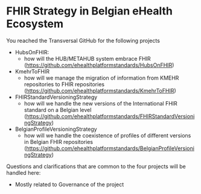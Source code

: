 # FHIR Strategy in Belgian eHealth Ecosystem
You reached the Transversal GitHub for the following projects 
- HubsOnFHIR:
  - how will the HUB/METAHUB system embrace FHIR (https://github.com/ehealthplatformstandards/HubsOnFHIR)
- KmehrToFHIR
  - how will we manage the migration of information from KMEHR repositories to FHIR repositories (https://github.com/ehealthplatformstandards/KmehrToFHIR)
- FHIRStandardVersioningStrategy
  - how will we handle the new versions of the International FHIR standard on a Belgian level  (https://github.com/ehealthplatformstandards/FHIRStandardVersioningStrategy)
- BelgianProfileVersioningStrategy
  - how will we handle the coexistence of profiles of different versions in Belgian FHIR repositories (https://github.com/ehealthplatformstandards/BelgianProfileVersioningStrategy)

Questions and clarifications that are common to the four projects will be handled here:
  - Mostly related to Governance of the project
